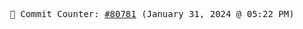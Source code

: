 <p align="center">
    <samp>
        📮 Commit Counter: <a href="https://github.com/Javascript-void0/Javascript-void0/commits/main">#80781</a> (January 31, 2024 @ 05:22 PM)
    </samp>
</p>